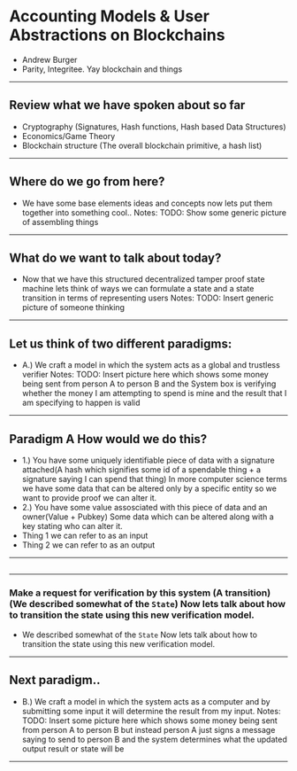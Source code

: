 # Accounting Models & User Abstractions on Blockchains
* Andrew Burger
* Parity, Integritee. Yay blockchain and things
---
## Review what we have spoken about so far
* Cryptography (Signatures, Hash functions, Hash based Data Structures)
* Economics/Game Theory
* Blockchain structure (The overall blockchain primitive, a hash list)
---
## Where do we go from here?
* We have some base elements ideas and concepts now lets put them together into something cool..
Notes:
    TODO: Show some generic picture of assembling things
---
## What do we want to talk about today?
* Now that we have this structured decentralized tamper proof state machine lets think of ways we can formulate a state and a state transition in terms of representing users 
Notes:
    TODO: Insert generic picture of someone thinking
---
## Let us think of two different paradigms:
* A.) We craft a model in which the system acts as a global and trustless verifier
Notes:
    TODO: Insert picture here which shows some money being sent from person A to person B and the System box is verifying whether the money I am attempting to spend is mine and the result that I am specifying to happen is valid 
---
## Paradigm A How would we do this?
* 1.) You have some uniquely identifiable piece of data with a signature attached(A hash which signifies some id of a spendable thing + a signature saying I can spend that thing) In more computer science terms we have some data that can be altered only by a specific entity so we want to provide proof we can alter it. 
* 2.) You have some value assosciated with this piece of data and an owner(Value + Pubkey) Some data which can be altered along with a key stating who can alter it.
* Thing 1 we can refer to as an input
* Thing 2 we can refer to as an output
---
##
---
### Make a request for verification by this system (A transition)(We described somewhat of the `State`) Now lets talk about how to transition the state using this new verification model.
* We described somewhat of the `State` Now lets talk about how to transition the state using this new verification model.
---
## Next paradigm..
* B.) We craft a model in which the system acts as a computer and by submitting some input it will determine the result from my input.
Notes:
    TODO: Insert some picture here which shows some money being sent from person A to person B but instead person A just signs a message saying to send to person B and the system determines what the updated output result or state will be
---
